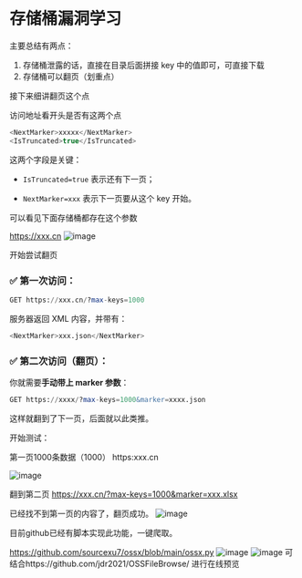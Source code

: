 # 存储桶漏洞学习
主要总结有两点：
1. 存储桶泄露的话，直接在目录后面拼接 key 中的值即可，可直接下载
2. 存储桶可以翻页（划重点）

接下来细讲翻页这个点

访问地址看开头是否有这两个点

```SQL
<NextMarker>xxxxx</NextMarker>
<IsTruncated>true</IsTruncated>
```


这两个字段是关键：

- `IsTruncated=true` 表示还有下一页；

- `NextMarker=xxx` 表示下一页要从这个 key 开始。



可以看见下面存储桶都存在这个参数

https://xxx.cn
![image](https://github.com/user-attachments/assets/a949b69e-8301-40b2-8a57-0181ab614b12)


开始尝试翻页

### ✅ 第一次访问：

```SQL
GET https://xxx.cn/?max-keys=1000
```


服务器返回 XML 内容，并带有：

```SQL
<NextMarker>xxx.json</NextMarker>
```


### ✅ 第二次访问（翻页）：

你就需要**手动带上 marker 参数**：

```SQL
GET https://xxxx/?max-keys=1000&marker=xxxx.json
```

这样就翻到了下一页，后面就以此类推。



开始测试：

第一页1000条数据（<MaxKeys>1000</MaxKeys>）
https:xxx.cn

![image](https://github.com/user-attachments/assets/6ae11250-dad9-42e4-aa5c-5e1510184e1d)


翻到第二页
https://xxx.cn/?max-keys=1000&marker=xxx.xlsx

已经找不到第一页的内容了，翻页成功。
![image](https://github.com/user-attachments/assets/f8d39d87-7204-483b-8f6e-ed770bb3e474)


目前github已经有脚本实现此功能，一键爬取。

https://github.com/sourcexu7/ossx/blob/main/ossx.py
![image](https://github.com/user-attachments/assets/32ba178f-aea9-4027-a23f-e5e9490c0a5a)
![image](https://github.com/user-attachments/assets/402fc981-9f4c-4011-914a-235072e442e5)
可结合https://github.com/jdr2021/OSSFileBrowse/ 进行在线预览
